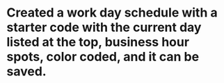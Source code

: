 # Created a work day schedule with a starter code with the current day listed at the top, business hour spots, color coded, and it can be saved. 

